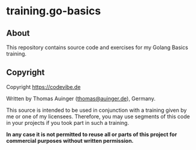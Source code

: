 # training.go-basics

## About

This repository contains source code and exercises for my Golang Basics training.

## Copyright

Copyright https://codevibe.de

Written by Thomas Auinger (thomas@auinger.de), Germany.

This source is intended to be used in conjunction with a training given
by me or one of my licensees. Therefore, you may use segments
of this code in your projects if you took part in such a training.

**In any case it is not permitted to reuse all or parts of
this project for commercial purposes without written permission.**